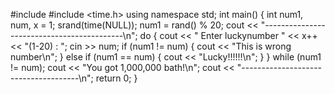 #include<iostream>
#include <time.h> 
using namespace std;
int main()
{
    int num1, num, x = 1;
       srand(time(NULL));
        num1 = rand() % 20;
         cout << "-------------------------------------------\n";
        do
        {
            cout << " Enter luckynumber  " << x++ << "(1-20) : ";
            cin >> num;
            if (num1 != num)
            {
                cout << "This is wrong number\n";
            }
            else if (num1 == num)
            {
                cout << "Lucky!!!!!!\n";
            }
        }
        while  (num1 != num);
        cout << "You got 1,000,000 bath!\n";
        cout << "-------------------------------------\n";
        return 0;
}
